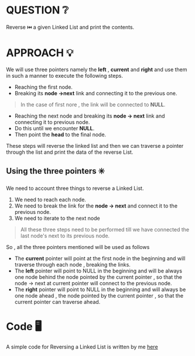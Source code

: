 # QUESTION ❔
Reverse ⏮️ a given Linked List and print the contents. 
# APPROACH 💡
We will use three pointers namely the **left** , **current** and **right** and use them in such a manner to execute the following steps.
* Reaching the first node.
* Breaking its **node ->next** link and connecting it to the previous one.
> In the case of first nore , the link will be connected to **NULL**.
* Reaching the next node and breaking its **node -> next** link and connecting it to previous node.
* Do this until we encounter **NULL**.
* Then point the **head** to the final node.

These steps will reverse the linked list and then we can traverse a pointer through the list and print the data of the reverse List.

## Using the three pointers ✳️

We need to account three things to reverse a Linked List.
1. We need to reach each node.
2. We need to break the link for the **node -> next** and connect it to the previous node.
3. We need to iterate to the next node 
> All these three steps need to be performed till we have connected the last node's next to its previous node.

So , all the three pointers mentioned will be used as follows
* The **current** pointer will point at the first node in the beginning and will traverse through each node , breaking the links.
* The **left** pointer will point to NULL in the beginning and will be always one node behind the node pointed by the current pointer , so that the node -> next at current pointer will connect to the previous node.
* The **right** pointer will point to NULL in the beginning and will always be one node ahead , the node pointed by the current pointer , so that the current pointer can traverse ahead.


# Code 🖥️
A simple code for Reversing a Linked List is written by me [here](https://github.com/cleanhand/phase-1-kartikjain2001/blob/main/Linked%20List/Reversing%20a%20Linked%20List.c)
